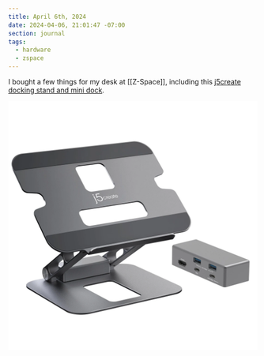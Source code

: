 ```yaml
---
title: April 6th, 2024
date: 2024-04-06, 21:01:47 -07:00
section: journal
tags:
  - hardware
  - zspace
---
```

I bought a few things for my desk at [[Z-Space]], including this [j5create docking stand and mini dock](https://info.j5create.com/products/jts327).

![](/assets/j5create_jts327.webp)